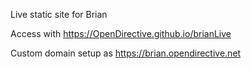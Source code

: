 Live static site for Brian

Access with https://OpenDirective.github.io/brianLive

Custom domain setup as https://brian.opendirective.net


